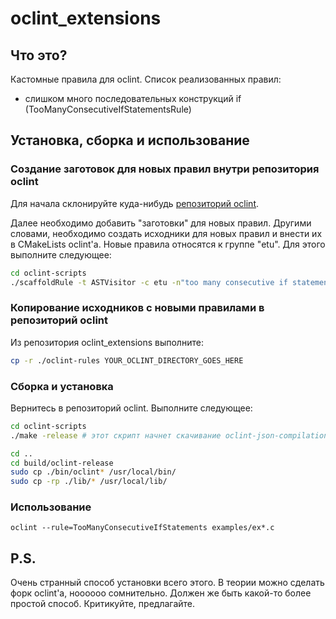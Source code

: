 # oclint_extensions

## Что это?

Кастомные правила для oclint. Список реализованных правил:
* слишком много последовательных конструкций if (TooManyConsecutiveIfStatementsRule)

## Установка, сборка и использование

### Создание заготовок для новых правил внутри репозитория oclint

Для начала склонируйте куда-нибудь [репозиторий oclint](https://github.com/oclint/oclint).

Далее необходимо добавить "заготовки" для новых правил. Другими словами, необходимо создать исходники для новых правил и внести их в CMakeLists oclint'а. Новые правила относятся к группе "etu". Для этого выполните следующее:

```bash
cd oclint-scripts
./scaffoldRule -t ASTVisitor -c etu -n"too many consecutive if statements" -p 2 TooManyConsecutiveIfStatementsRule
```

### Копирование исходников с новыми правилами в репозиторий oclint

Из репозитория oclint_extensions выполните:

```bash
cp -r ./oclint-rules YOUR_OCLINT_DIRECTORY_GOES_HERE
```

### Сборка и установка

Вернитесь в репозиторий oclint. Выполните следующее:
```bash
cd oclint-scripts
./make -release # этот скрипт начнет скачивание oclint-json-compilation-database размером в 514 МБ. имейте в виду

cd ..
cd build/oclint-release
sudo cp ./bin/oclint* /usr/local/bin/
sudo cp -rp ./lib/* /usr/local/lib/ 
```

### Использование

```
oclint --rule=TooManyConsecutiveIfStatements examples/ex*.c
```

## P.S.

Очень странный способ установки всего этого. В теории можно сделать форк oclint'а, ноооооо сомнительно. Должен же быть какой-то более простой способ.
Критикуйте, предлагайте.
